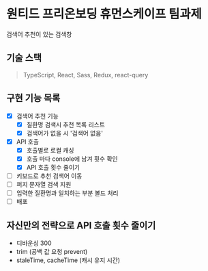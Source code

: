 # 원티드 프리온보딩 휴먼스케이프 팀과제

검색어 추천이 있는 검색창

## 기술 스택
> TypeScript, React, Sass, Redux, react-query

## 구현 기능 목록

- [x] 검색어 추천 기능
  - [x] 질환명 검색시 추천 목록 리스트
  - [x] 검색어가 없을 시 '검색어 없음'
- [x] API 호출
  - [x] 호출별로 로컬 캐싱
  - [x] 호출 마다 console에 남겨 횟수 확인
  - [x] API 호출 횟수 줄이기
- [ ] 키보드로 추천 검색어 이동
- [ ] 퍼지 문자열 검색 지원
- [ ] 입력한 질환명과 일치하는 부분 볼드 처리
- [ ] 배포

## 자신만의 전략으로 API 호출 횟수 줄이기

-  디바운싱 300
-  trim (공백 값 요청 prevent)
-  staleTime, cacheTime (캐시 유지 시간)
